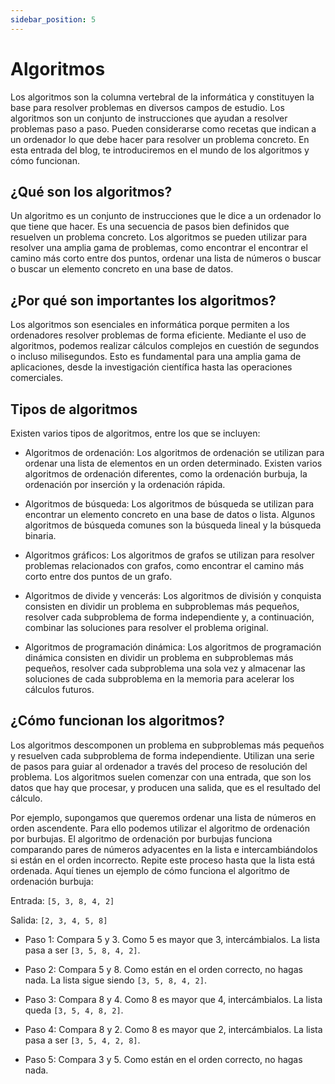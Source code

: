 ```yaml
---
sidebar_position: 5
---
```


# Algoritmos

Los algoritmos son la columna vertebral de la informática y constituyen la base para resolver problemas en diversos campos de estudio. Los algoritmos son un conjunto de instrucciones que ayudan a resolver problemas paso a paso. Pueden considerarse como recetas que indican a un ordenador lo que debe hacer para resolver un problema concreto. En esta entrada del blog, te introduciremos en el mundo de los algoritmos y cómo funcionan.

## ¿Qué son los algoritmos?

Un algoritmo es un conjunto de instrucciones que le dice a un ordenador lo que tiene que hacer. Es una secuencia de pasos bien definidos que
resuelven un problema concreto. Los algoritmos se pueden utilizar para resolver una amplia gama de problemas, como encontrar el
encontrar el camino más corto entre dos puntos, ordenar una lista de números o buscar
o buscar un elemento concreto en una base de datos.

## ¿Por qué son importantes los algoritmos?

Los algoritmos son esenciales en informática porque permiten a los ordenadores resolver problemas de forma eficiente. Mediante el uso de algoritmos, podemos
realizar cálculos complejos en cuestión de segundos o incluso milisegundos. Esto es fundamental para una amplia gama de aplicaciones,
desde la investigación científica hasta las operaciones comerciales.

## Tipos de algoritmos

Existen varios tipos de algoritmos, entre los que se incluyen:

- Algoritmos de ordenación: Los algoritmos de ordenación se utilizan para ordenar una lista de elementos en un orden determinado. Existen varios algoritmos de ordenación diferentes, como la ordenación burbuja, la ordenación por inserción y la ordenación rápida.

- Algoritmos de búsqueda: Los algoritmos de búsqueda se utilizan para encontrar un elemento concreto en una base de datos o lista. Algunos algoritmos de búsqueda comunes son la búsqueda lineal y la búsqueda binaria.

- Algoritmos gráficos: Los algoritmos de grafos se utilizan para resolver problemas relacionados con grafos, como encontrar el camino más corto entre dos puntos de un grafo.

- Algoritmos de divide y vencerás: Los algoritmos de división y conquista consisten en dividir un problema en subproblemas más pequeños, resolver cada subproblema de forma independiente y, a continuación, combinar las soluciones para resolver el problema original.

- Algoritmos de programación dinámica: Los algoritmos de programación dinámica consisten en dividir un problema en subproblemas más pequeños, resolver cada subproblema una sola vez y almacenar las soluciones de cada subproblema en la memoria para acelerar los cálculos futuros.

## ¿Cómo funcionan los algoritmos?

Los algoritmos descomponen un problema en subproblemas más pequeños y resuelven cada subproblema de forma independiente. Utilizan una serie de pasos para guiar al ordenador a través del proceso de resolución del problema. Los algoritmos suelen comenzar con una entrada, que son los datos que hay que procesar, y producen una salida, que es el resultado del cálculo.

Por ejemplo, supongamos que queremos ordenar una lista de números en orden ascendente. Para ello podemos utilizar el algoritmo de ordenación por burbujas. El algoritmo de ordenación por burbujas funciona comparando pares de números adyacentes en la lista e intercambiándolos si están en el orden incorrecto. Repite este proceso hasta que la lista está ordenada. Aquí tienes un ejemplo de cómo funciona el algoritmo de ordenación burbuja:

Entrada: `[5, 3, 8, 4, 2]`

Salida: `[2, 3, 4, 5, 8]`

- Paso 1: Compara 5 y 3. Como 5 es mayor que 3, intercámbialos. La lista pasa a ser `[3, 5, 8, 4, 2]`.

- Paso 2: Compara 5 y 8. Como están en el orden correcto, no hagas nada. La lista sigue siendo `[3, 5, 8, 4, 2]`.

- Paso 3: Compara 8 y 4. Como 8 es mayor que 4, intercámbialos. La lista queda `[3, 5, 4, 8, 2]`.

- Paso 4: Compara 8 y 2. Como 8 es mayor que 2, intercámbialos. La lista pasa a ser `[3, 5, 4, 2, 8]`.

- Paso 5: Compara 3 y 5. Como están en el orden correcto, no hagas nada.
